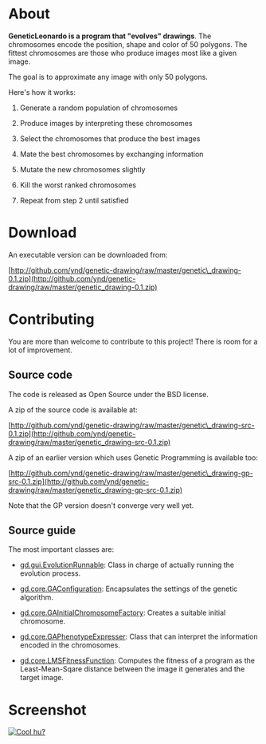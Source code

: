 About
=====

__GeneticLeonardo is a program that "evolves" drawings__. The chromosomes encode the position, shape and color of 50 polygons. The fittest chromosomes are those who produce images most like a given image.

The goal is to approximate any image with only 50 polygons.

Here's how it works:

1.  Generate a random population of chromosomes

2.  Produce images by interpreting these chromosomes

3.  Select the chromosomes that produce the best images

4.  Mate the best chromosomes by exchanging information

5.  Mutate the new chromosomes slightly

6.  Kill the worst ranked chromosomes

7.  Repeat from step 2 until satisfied

Download
=========

An executable version can be downloaded from:

[http://github.com/ynd/genetic-drawing/raw/master/genetic\_drawing-0.1.zip](http://github.com/ynd/genetic-drawing/raw/master/genetic_drawing-0.1.zip)

Contributing
============

You are more than welcome to contribute to this project! There is room for a lot of improvement.

Source code
-----------

The code is released as Open Source under the BSD license.

A zip of the source code is available at:

[http://github.com/ynd/genetic-drawing/raw/master/genetic\_drawing-src-0.1.zip](http://github.com/ynd/genetic-drawing/raw/master/genetic_drawing-src-0.1.zip)

A zip of an earlier version which uses Genetic Programming is available too:

[http://github.com/ynd/genetic-drawing/raw/master/genetic\_drawing-gp-src-0.1.zip](http://github.com/ynd/genetic-drawing/raw/master/genetic_drawing-gp-src-0.1.zip)

Note that the GP version doesn't converge very well yet.

Source guide
------------

The most important classes are:

* [gd.gui.EvolutionRunnable](http://github.com/ynd/genetic-drawing/tree/master/src/gd/gui/EvolutionRunnable.java): Class in charge of actually running the evolution process.

* [gd.core.GAConfiguration](http://github.com/ynd/genetic-drawing/tree/master/src/gd/core/GAConfiguration.java): Encapsulates the settings of the genetic algorithm.

* [gd.core.GAInitialChromosomeFactory](http://github.com/ynd/genetic-drawing/tree/master/src/gd/core/GAInitialChromosomeFactory.java): Creates a suitable initial chromosome.

* [gd.core.GAPhenotypeExpresser](http://github.com/ynd/genetic-drawing/tree/master/src/gd/core/GAPhenotypeExpresser.java): Class that can interpret the information encoded in the chromosomes.

* [gd.core.LMSFitnessFunction](http://github.com/ynd/genetic-drawing/tree/master/src/gd/core/LMSFitnessFunction.java): Computes the fitness of a program as the Least-Mean-Sqare distance between the image it generates and the target image.

Screenshot
==========
[![Cool hu?](http://github.com/ynd/genetic-drawing/raw/master/media/screen-small.png)](http://github.com/ynd/genetic-drawing/raw/master/media/screen.png)